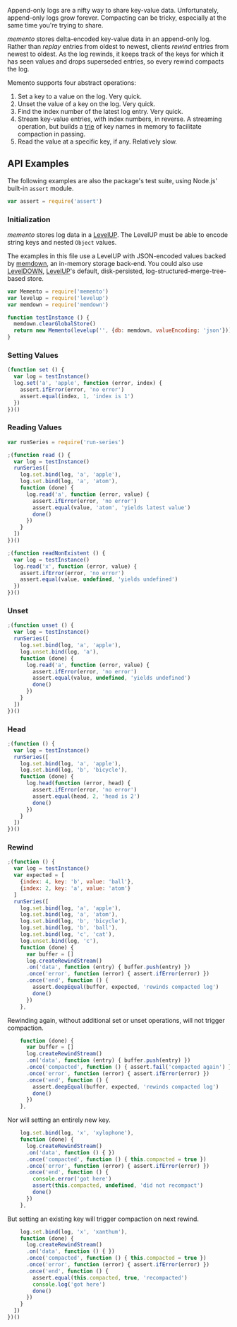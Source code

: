 Append-only logs are a nifty way to share key-value data.
Unfortunately, append-only logs grow forever.  Compacting can be
tricky, especially at the same time you're trying to share.

_memento_ stores delta-encoded key-value data in an append-only log.
Rather than _replay_ entries from oldest to newest, clients _rewind_
entries from newest to oldest.  As the log rewinds, it keeps track of
the keys for which it has seen values and drops superseded entries,
so every rewind compacts the log.

Memento supports four abstract operations:

1. Set a key to a value on the log. Very quick.
2. Unset the value of a key on the log.  Very quick.
3. Find the index number of the latest log entry.  Very quick.
4. Stream key-value entries, with index numbers, in reverse.
   A streaming operation, but builds a [trie] of key names in memory
   to facilitate compaction in passing.
5. Read the value at a specific key, if any.  Relatively slow.

[trie]: https://npmjs.com/packages/trie-hard

## API Examples

The following examples are also the package's test suite, using
Node.js' built-in `assert` module.

```javascript
var assert = require('assert')
```

### Initialization

_memento_ stores log data in a [LevelUP].  The LevelUP must be able
to encode string keys and nested `Object` values.

[LevelUP]: https://npmjs.com/packages/levelup

The examples in this file use a LevelUP with JSON-encoded values
backed by [memdown], an in-memory storage back-end.  You could
also use [LevelDOWN], [LevelUP]'s default, disk-persisted,
log-structured-merge-tree-based store.

[memdown]: https://npmjs.com/packages/memdown

[LevelDOWN]: https://npmjs.com/packages/leveldown

```javascript
var Memento = require('memento')
var levelup = require('levelup')
var memdown = require('memdown')

function testInstance () {
  memdown.clearGlobalStore()
  return new Memento(levelup('', {db: memdown, valueEncoding: 'json'}))
}
```

### Setting Values
```javascript
(function set () {
  var log = testInstance()
  log.set('a', 'apple', function (error, index) {
    assert.ifError(error, 'no error')
    assert.equal(index, 1, 'index is 1')
  })
})()
```

### Reading Values
```javascript
var runSeries = require('run-series')

;(function read () {
  var log = testInstance()
  runSeries([
    log.set.bind(log, 'a', 'apple'),
    log.set.bind(log, 'a', 'atom'),
    function (done) {
      log.read('a', function (error, value) {
        assert.ifError(error, 'no error')
        assert.equal(value, 'atom', 'yields latest value')
        done()
      })
    }
  ])
})()

;(function readNonExistent () {
  var log = testInstance()
  log.read('x', function (error, value) {
    assert.ifError(error, 'no error')
    assert.equal(value, undefined, 'yields undefined')
  })
})()
```

### Unset
```javascript
;(function unset () {
  var log = testInstance()
  runSeries([
    log.set.bind(log, 'a', 'apple'),
    log.unset.bind(log, 'a'),
    function (done) {
      log.read('a', function (error, value) {
        assert.ifError(error, 'no error')
        assert.equal(value, undefined, 'yields undefined')
        done()
      })
    }
  ])
})()
```

### Head
```javascript
;(function () {
  var log = testInstance()
  runSeries([
    log.set.bind(log, 'a', 'apple'),
    log.set.bind(log, 'b', 'bicycle'),
    function (done) {
      log.head(function (error, head) {
        assert.ifError(error, 'no error')
        assert.equal(head, 2, 'head is 2')
        done()
      })
    }
  ])
})()
```

### Rewind
```javascript
;(function () {
  var log = testInstance()
  var expected = [
    {index: 4, key: 'b', value: 'ball'},
    {index: 2, key: 'a', value: 'atom'}
  ]
  runSeries([
    log.set.bind(log, 'a', 'apple'),
    log.set.bind(log, 'a', 'atom'),
    log.set.bind(log, 'b', 'bicycle'),
    log.set.bind(log, 'b', 'ball'),
    log.set.bind(log, 'c', 'cat'),
    log.unset.bind(log, 'c'),
    function (done) {
      var buffer = []
      log.createRewindStream()
      .on('data', function (entry) { buffer.push(entry) })
      .once('error', function (error) { assert.ifError(error) })
      .once('end', function () {
        assert.deepEqual(buffer, expected, 'rewinds compacted log')
        done()
      })
    },
```

Rewinding again, without additional set or unset operations, will
not trigger compaction.

```javascript
    function (done) {
      var buffer = []
      log.createRewindStream()
      .on('data', function (entry) { buffer.push(entry) })
      .once('compacted', function () { assert.fail('compacted again') })
      .once('error', function (error) { assert.ifError(error) })
      .once('end', function () {
        assert.deepEqual(buffer, expected, 'rewinds compacted log')
        done()
      })
    },
```

Nor will setting an entirely new key.

```javascript
    log.set.bind(log, 'x', 'xylophone'),
    function (done) {
      log.createRewindStream()
      .on('data', function () { })
      .once('compacted', function () { this.compacted = true })
      .once('error', function (error) { assert.ifError(error) })
      .once('end', function () {
        console.error('got here')
        assert(this.compacted, undefined, 'did not recompact')
        done()
      })
    },
```

But setting an existing key will trigger compaction on next rewind.

```javascript
    log.set.bind(log, 'x', 'xanthum'),
    function (done) {
      log.createRewindStream()
      .on('data', function () { })
      .once('compacted', function () { this.compacted = true })
      .once('error', function (error) { assert.ifError(error) })
      .once('end', function () {
        assert.equal(this.compacted, true, 'recompacted')
        console.log('got here')
        done()
      })
    }
  ])
})()
```
